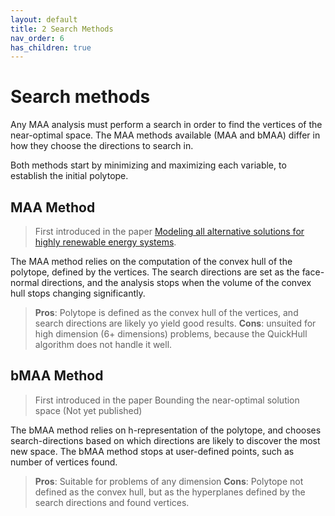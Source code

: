 ```yaml
---
layout: default
title: 2 Search Methods
nav_order: 6
has_children: true
---
```


# Search methods

Any MAA analysis must perform a search in order to find the vertices of the near-optimal space.  The MAA methods available (MAA and bMAA) differ in how they choose the directions to search in.

Both methods start by minimizing and maximizing each variable, to establish the initial polytope.

## MAA Method

> First introduced in the paper [Modeling all alternative solutions for highly renewable energy systems](https://doi.org/10.1016/j.energy.2021.121294).

The MAA method relies on the computation of the convex hull of the polytope, defined by the vertices. The search directions are set as the face-normal directions, and the analysis stops when the volume of the convex hull stops changing significantly.

> **Pros**: Polytope is defined as the convex hull of the vertices, and search directions are likely yo yield good results.
> **Cons**: unsuited for high dimension (6+ dimensions) problems, because the QuickHull algorithm does not handle it well.

## bMAA Method

> First introduced in the paper Bounding the near-optimal solution space (Not yet published)

The bMAA method relies on h-representation of the polytope, and chooses search-directions based on which directions are likely to discover the most new space. The bMAA method stops at user-defined points, such as number of vertices found.

> **Pros**: Suitable for problems of any dimension
> **Cons**: Polytope not defined as the convex hull, but as the hyperplanes defined by the search directions and found vertices.
